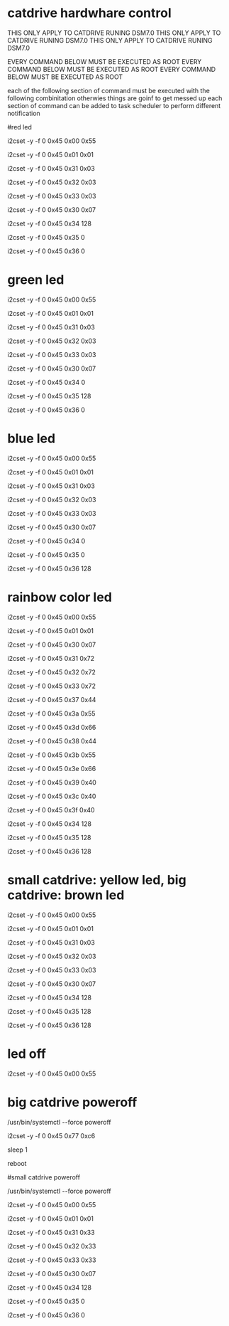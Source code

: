 # catdrive hardwhare control

THIS ONLY APPLY TO CATDRIVE RUNING DSM7.0
THIS ONLY APPLY TO CATDRIVE RUNING DSM7.0
THIS ONLY APPLY TO CATDRIVE RUNING DSM7.0

EVERY COMMAND BELOW MUST BE EXECUTED AS ROOT
EVERY COMMAND BELOW MUST BE EXECUTED AS ROOT
EVERY COMMAND BELOW MUST BE EXECUTED AS ROOT

each of the following section of command must be executed with the following combinitation otherwies things are goinf to get messed up
each section of command can be added to task scheduler to perform different notification

#red led

i2cset -y -f 0 0x45 0x00 0x55

i2cset -y -f 0 0x45 0x01 0x01

i2cset -y -f 0 0x45 0x31 0x03

i2cset -y -f 0 0x45 0x32 0x03

i2cset -y -f 0 0x45 0x33 0x03

i2cset -y -f 0 0x45 0x30 0x07

i2cset -y -f 0 0x45 0x34 128

i2cset -y -f 0 0x45 0x35 0

i2cset -y -f 0 0x45 0x36 0





# green led

i2cset -y -f 0 0x45 0x00 0x55

i2cset -y -f 0 0x45 0x01 0x01

i2cset -y -f 0 0x45 0x31 0x03

i2cset -y -f 0 0x45 0x32 0x03

i2cset -y -f 0 0x45 0x33 0x03

i2cset -y -f 0 0x45 0x30 0x07

i2cset -y -f 0 0x45 0x34 0

i2cset -y -f 0 0x45 0x35 128

i2cset -y -f 0 0x45 0x36 0





# blue led

i2cset -y -f 0 0x45 0x00 0x55

i2cset -y -f 0 0x45 0x01 0x01

i2cset -y -f 0 0x45 0x31 0x03

i2cset -y -f 0 0x45 0x32 0x03

i2cset -y -f 0 0x45 0x33 0x03

i2cset -y -f 0 0x45 0x30 0x07

i2cset -y -f 0 0x45 0x34 0

i2cset -y -f 0 0x45 0x35 0

i2cset -y -f 0 0x45 0x36 128


# rainbow color led

i2cset -y -f 0 0x45 0x00 0x55

i2cset -y -f 0 0x45 0x01 0x01

i2cset -y -f 0 0x45 0x30 0x07
        

i2cset -y -f 0 0x45 0x31 0x72

i2cset -y -f 0 0x45 0x32 0x72

i2cset -y -f 0 0x45 0x33 0x72



i2cset -y -f 0 0x45 0x37 0x44

i2cset -y -f 0 0x45 0x3a 0x55

i2cset -y -f 0 0x45 0x3d 0x66



i2cset -y -f 0 0x45 0x38 0x44

i2cset -y -f 0 0x45 0x3b 0x55

i2cset -y -f 0 0x45 0x3e 0x66

i2cset -y -f 0 0x45 0x39 0x40

i2cset -y -f 0 0x45 0x3c 0x40

i2cset -y -f 0 0x45 0x3f 0x40



i2cset -y -f 0 0x45 0x34 128

i2cset -y -f 0 0x45 0x35 128

i2cset -y -f 0 0x45 0x36 128





# small catdrive: yellow led, big catdrive: brown led

i2cset -y -f 0 0x45 0x00 0x55

i2cset -y -f 0 0x45 0x01 0x01

i2cset -y -f 0 0x45 0x31 0x03

i2cset -y -f 0 0x45 0x32 0x03

i2cset -y -f 0 0x45 0x33 0x03

i2cset -y -f 0 0x45 0x30 0x07

i2cset -y -f 0 0x45 0x34 128

i2cset -y -f 0 0x45 0x35 128

i2cset -y -f 0 0x45 0x36 128





# led off

i2cset -y -f 0 0x45 0x00 0x55





# big catdrive poweroff

/usr/bin/systemctl --force poweroff

i2cset -y -f 0 0x45 0x77 0xc6

sleep 1

reboot




#small catdrive poweroff

/usr/bin/systemctl --force poweroff

i2cset -y -f 0 0x45 0x00 0x55

i2cset -y -f 0 0x45 0x01 0x01

i2cset -y -f 0 0x45 0x31 0x33

i2cset -y -f 0 0x45 0x32 0x33

i2cset -y -f 0 0x45 0x33 0x33

i2cset -y -f 0 0x45 0x30 0x07

i2cset -y -f 0 0x45 0x34 128

i2cset -y -f 0 0x45 0x35 0

i2cset -y -f 0 0x45 0x36 0
